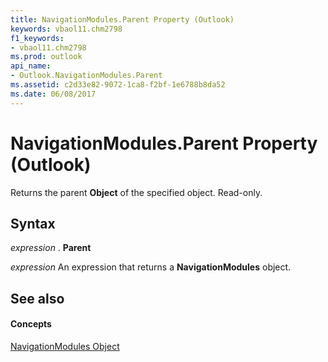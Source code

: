 ```yaml
---
title: NavigationModules.Parent Property (Outlook)
keywords: vbaol11.chm2798
f1_keywords:
- vbaol11.chm2798
ms.prod: outlook
api_name:
- Outlook.NavigationModules.Parent
ms.assetid: c2d33e82-9072-1ca8-f2bf-1e6788b8da52
ms.date: 06/08/2017
---
```



# NavigationModules.Parent Property (Outlook)

Returns the parent  **Object** of the specified object. Read-only.


## Syntax

 _expression_ . **Parent**

 _expression_ An expression that returns a **NavigationModules** object.


## See also


#### Concepts


[NavigationModules Object](navigationmodules-object-outlook.md)


